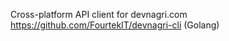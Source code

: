 Cross-platform API client for devnagri.com 
https://github.com/FourtekIT/devnagri-cli (Golang) 
 
 
